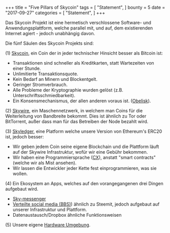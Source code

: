 +++
title = "Five Pillars of Skycoin"
tags = [
    "Statement",
]
bounty = 5
date = "2017-09-27"
categories = [
    "Statement",
]
+++

Das Skycoin Projekt ist eine hermetisch verschlossene Software- und Anwendungsplattform, welche parallel mit, und auf, dem existierenden Internet agiert - jedoch unabhängig davon.

Die fünf Säulen des Skycoin Projekts sind:

(1) [Skycoin](https://github.com/skycoin/skycoin), ein Coin der in jeder technischer Hinsicht besser als Bitcoin ist:

 - Transaktionen sind schneller als Kreditkarten, statt Wartezeiten von einer Stunde.
 - Unlimitierte Transaktionsquote.
 - Kein Bedarf an Minern und Blockentgelt.
 - Geringer Stromverbrauch.
 - Alle Probleme der Kryptographie wurden gelöst (z.B. Unterschriftsschmiedbarkeit).
 - Ein Konsensmechanismus, der allen anderen voraus ist.
   ([Obelisk](/statement/obelisk-the-skycoin-consensus-algorithm/)).

(2) [Skywire](/tags/skywire/), ein Maschennetzwerk, in welchem man Coins für die Weiterleitung von Bandbreite bekommt. Dies ist ähnlich zu Tor oder BitTorrent,
  außer dass man für das Betreiben der Node bezahlt wird.

(3) [Skyledger](https://www.skyledger.net), eine Platform welche unsere Version von Ethereum's ERC20 ist, jedoch besser:

 - Wir geben jedem Coin seine eigene Blockchain und die Plattform läuft auf der 
   Skywire Infrastruktur, wofür wir eine Gebühr bekommen.
 - Wir haben eine Programmiersprache ([CX](/overview/cx-overview/)),
   anstatt "smart contracts" (welche wir als Mist ansehen).
 - Wir lassen die Entwickler jeder Kette fest einprogrammieren, was sie wollen.

(4) Ein Ekosystem an Apps, welches auf den vorangegangenen drei Dingen aufgebaut wird.

 - [Sky-messenger](http://messenger.skycoin.net/)
 - [Verteilte social media (BBS)](https://github.com/skycoin/bbs))
   ähnlich zu Steemit, jedoch aufgebaut auf unserer Infrastruktur und Plattform.
 - Datenaustausch/Dropbox ähnliche Funktionsweisen

(5) Unsere eigene [Hardware Umgebung](/statement/skywire-miner-hardware-for-the-next-internet/).
